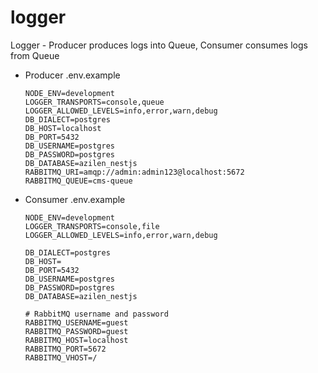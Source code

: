 # logger
Logger - Producer produces logs into Queue, Consumer consumes logs from Queue

- Producer .env.example

      NODE_ENV=development
      LOGGER_TRANSPORTS=console,queue
      LOGGER_ALLOWED_LEVELS=info,error,warn,debug
      DB_DIALECT=postgres
      DB_HOST=localhost
      DB_PORT=5432
      DB_USERNAME=postgres
      DB_PASSWORD=postgres
      DB_DATABASE=azilen_nestjs
      RABBITMQ_URI=amqp://admin:admin123@localhost:5672
      RABBITMQ_QUEUE=cms-queue


- Consumer .env.example

      NODE_ENV=development
      LOGGER_TRANSPORTS=console,file
      LOGGER_ALLOWED_LEVELS=info,error,warn,debug
      
      DB_DIALECT=postgres
      DB_HOST=
      DB_PORT=5432
      DB_USERNAME=postgres
      DB_PASSWORD=postgres
      DB_DATABASE=azilen_nestjs
      
      # RabbitMQ username and password
      RABBITMQ_USERNAME=guest
      RABBITMQ_PASSWORD=guest
      RABBITMQ_HOST=localhost
      RABBITMQ_PORT=5672
      RABBITMQ_VHOST=/


